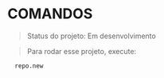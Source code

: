 <h1>COMANDOS</h1>

>Status do projeto: Em desenvolvimento

>Para rodar esse projeto, execute:

```
  repo.new
```
